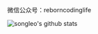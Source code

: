 微信公众号：reborncodinglife

<img align="bottom" src="https://github-readme-stats.vercel.app/api?username=songleo&show_icons=true&theme=vue" alt="songleo's github stats" />
